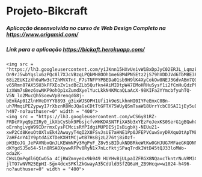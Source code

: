 # Projeto-Bikcraft

##### Aplicação desenvolvida no curso de Web Design Completo na <https://www.origamid.com/>

##### Link para a aplicação <https://bickaft.herokuapp.com/>

<p align = "center">

    <img src = "https://lh3.googleusercontent.com/yiJKnn15HXvUeivW1BxDpJyC02ERJL_LqmzE7u-On9rJ5wbYqslx6zPQc8l7XJcVBzqLPQbMH8OOh1me6BMdPNSEtz2jS79hVDDJVd6TbMBE3F5zgnF-68i2EUKIzXh0aMw3c7ZhMVXTnt_F7sTNFPYPBEDa01sb9H9lK4XyCokOw8NEJ3GdvABm7QDoiqToPfz65GBq7yYdBpevgLU8y3u8vf8865xHPkiKW4KB8y6WzB7LfDvuC1hQdJNmxMm729Vvo1_zuAqq9_ZSkJZf5lCas8E829ZLNlz-v65Rmn87AX5SU3kFFXEoZv1sdBcZLb5Qufkn4AiMIDtpW47EMoHRHuSysf1i2fCmHuQdzPFXdgMERfX30iNlYW0rlr8VliCkEUgfR_4efAl-izXWm7sBez6swNKP9ohOp1xZumdXyelYucLkkN4KMcaQLaAcX-98KIFa2YYmcbfyuhTQ-V5N_lo2MucQh5SoewVpBrenqdG8j-bEnkAp01ZlnHVeDYYY8893_g3ixWJSOPH1Ufi1k9eSLkhnHI0IYFeEmxC0Bn-uh7MmqiPEZypwyI7rXbznR8WoJQaGsCDtTtGFTX75WUyQSmTsaW18UrrYcbCOSAI1jEy5uBbhHVloE9iLkJs0I0cBKCyh3Ub5aqQDXDOyL_oXFnqWjba8fzJaXmZdlzRmUlsV4Pvbm9euTQ=w1024-h497-no?authuser=0" width = "400">
    <img src = "https://lh3.googleusercontent.com/wCS6y81RZ-FRDcFXyq9pZIRy0_ikXbCySbk9PbsjcfvWHKDASNTFiXA5b3xYEzFoJexKS0SerG1gBQwhQ9olvm77rcRUBaL13dLIE6Yi12Sdw7lG0ruhHOAIksDzc3FTYjNSTfkAa-oErnhgLvgW99IDrrmxCysFCMcisRfPIdgiMUPDISjIsBigbXj-NIUu21-xwP2Cd8KeuOtOXlvEk42AwuyyT4qI2X8FSvJsUE7aHNE1Pp0JFEPVCuwSvyDRXquOtApTMEExIDMTZGMVckdgMXya2CLVH7ePvDqzZhm5WtLISFg4qeOc1puIVqUe1xmrE1lc1YtaBPYLqDX1fVLyb-7aHF4nY4IY9ptdAiXTDeKXHtMCjwtB7HsBjzLZ76tj8iOzf-pW3EoJG_JePAVNbxQnJLKEWmNPy3MgPyF_Z8v5sBIDukNDBRkeWtKw0GHJUG7MFaeGKQONNa-dKYgdSJ5o54-5ln8RSAOXywwRFPv8RyN1x7nLcfktjSPaqTrdkIWtD45tQJ33loMWo-oda2K-CWsLQmPqdl6QCwO5a_4CjRWZmnyeUx9b949_HUYHvBjULpaIZFRGX8NQaxcTkntrNuVRM3CTwFNwsDF4n_35ER3FszpskgvGUvaVzqEJ-jlTO7wNVM25EpHI-Sgx4dcxSPKlZkGwayA35CdUld3SfZQ6aH_ZB9Hcqw=w1024-h496-no?authuser=0" width = "400">

</p>